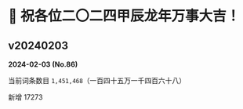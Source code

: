 # 🐲 祝各位二〇二四甲辰龙年万事大吉！

## v20240203

**2024-02-03  (No.86)**

当前词条数目 `1,451,468`（一百四十五万一千四百六十八）

新增 17273
